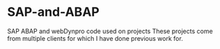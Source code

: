 # SAP-and-ABAP
SAP ABAP and webDynpro code used on projects 
These projects come from multiple clients for which I have done previous work for.
